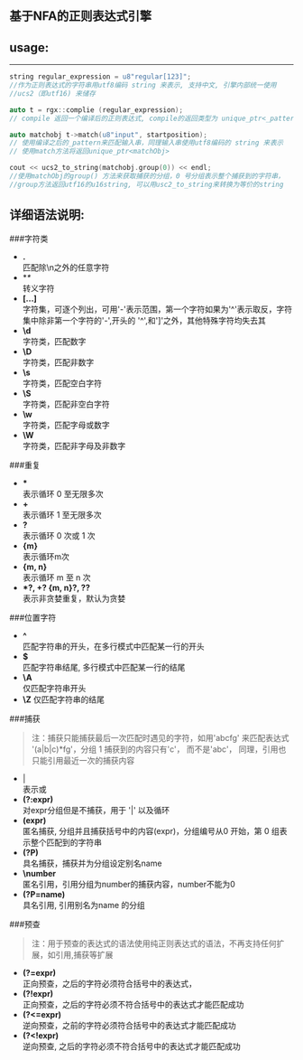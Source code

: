 
基于NFA的正则表达式引擎
---

usage:
--- 
---
```cpp
string regular_expression = u8"regular[123]";  
//作为正则表达式的字符串用utf8编码 string 来表示, 支持中文, 引擎内部统一使用
//ucs2（即utf16) 来储存

auto t = rgx::complie (regular_expression);
// compile 返回一个编译后的正则表达式, compile的返回类型为 unique_ptr<_pattern>

auto matchobj t->match(u8"input", startposition);
// 使用编译之后的_pattern来匹配输入串，同理输入串使用utf8编码的 string 来表示
// 使用match方法将返回unique_ptr<matchObj>

cout << ucs2_to_string(matchobj.group(0)) << endl;
//使用matchObj的group() 方法来获取捕获的分组，0 号分组表示整个捕获到的字符串，
//group方法返回utf16的u16string, 可以用usc2_to_string来转换为等价的string
```




详细语法说明: 
---

###字符类
-  **.**  
匹配除\n之外的任意字符
-  **\**  
转义字符
-  **[...]**  
字符集，可逐个列出，可用'-'表示范围，第一个字符如果为'^'表示取反，字符集中除非第一个字符的'-',开头的 '^',和']'之外，其他特殊字符均失去其           
-  **\d**  
字符类，匹配数字
-  **\D**  
字符类，匹配非数字
-  **\s**  
字符类，匹配空白字符
-  **\S**  
字符类，匹配非空白字符
-  **\w**  
字符类，匹配字母或数字
-  **\W**  
字符类，匹配非字母及非数字

###重复 
-  **\***  
表示循环 0 至无限多次
-  **+**  
表示循环 1 至无限多次
-  **?**  
表示循环 0 次或 1 次
-  **{m}**  
表示循环m次
-  **{m, n}**  
表示循环 m 至 n 次
-  **\*?, +? {m, n}?, ??**  
表示非贪婪重复，默认为贪婪

###位置字符 
-  **^**  
匹配字符串的开头，在多行模式中匹配某一行的开头
-  **$**  
匹配字符串结尾, 多行模式中匹配某一行的结尾
-  **\A**  
仅匹配字符串开头
-  **\Z**
仅匹配字符串的结尾

###捕获
> 注：捕获只能捕获最后一次匹配时遇见的字符，如用'abcfg' 来匹配表达式 '(a|b|c)\*fg'，分组 1 捕获到的内容只有'c'， 而不是'abc'， 同理，引用也只能引用最近一次的捕获内容

- |  
表示或
-  **(?:expr)**  
对expr分组但是不捕获，用于 '|' 以及循环
-  **(expr)**  
匿名捕获, 分组并且捕获括号中的内容(expr)，分组编号从0 开始，第 0 组表示整个匹配到的字符串
-  **(?P<name>)**  
具名捕获，捕获并为分组设定别名name
-  **\number**  
匿名引用，引用分组为number的捕获内容，number不能为0
-  **(?P=name)**  
具名引用, 引用别名为name 的分组

###预查
> 注：用于预查的表达式的语法使用纯正则表达式的语法，不再支持任何扩展，如引用,捕获等扩展

-  **(?=expr)**  
正向预查，之后的字符必须符合括号中的表达式，
-  **(?\!expr)**  
正向预查，之后的字符必须不符合括号中的表达式才能匹配成功
-  **(?<=expr)**  
逆向预查，之前的字符必须符合括号中的表达式才能匹配成功
-  **(?<\!expr)**  
逆向预查, 之后的字符必须不符合括号中的表达式才能匹配成功
